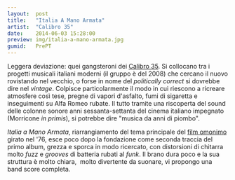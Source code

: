 ```yaml
---
layout:  post
title:   "Italia A Mano Armata"
artist:  "Calibro 35"
date:    2014-06-03 15:28:00
preview: img/italia-a-mano-armata.jpg
gumid:   PrePT
---
```


Leggera deviazione: quei gangsteroni dei [Calibro
35](http://www.calibro35.net). Si collocano tra i progetti musicali italiani
moderni (il gruppo è del 2008) che cercano il nuovo rovistando nel vecchio, o
forse in nome del *politically correct* si dovrebbe dire nel *vintage*.
Colpisce particolarmente il modo in cui riescono a ricreare atmosfere così
tese, pregne di vapori d'asfalto, fumi di sigaretta e inseguimenti su Alfa
Romeo rubate. Il tutto tramite una riscoperta del sound delle colonne sonore
anni sessanta-settanta del cinema italiano impegnato (Morricone *in* *primis*),
si potrebbe dire "musica da anni di piombo".

*Italia a Mano Armata*, riarrangiamento del tema principale del [film
omonimo](http://it.wikipedia.org/wiki/Italia_a_mano_armata) girato nel '76,
esce poco dopo la fondazione come seconda traccia del primo album, grezza e
sporca in modo ricercato, con distorsioni di chitarra molto *fuzz* e *grooves*
di batteria rubati al *funk*. Il brano dura poco e la sua struttura è molto
chiara,  molto divertente da suonare, vi propongo una band score completa.

<!-- vim: set tw=79 spell spelllang=it: -->
